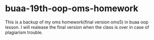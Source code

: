# buaa-19th-oop-oms-homework
This is a backup of my oms homework(final version oms5) in buaa oop lesson. 
I will realease the final version when the class is over in case of plagiarism trouble.
